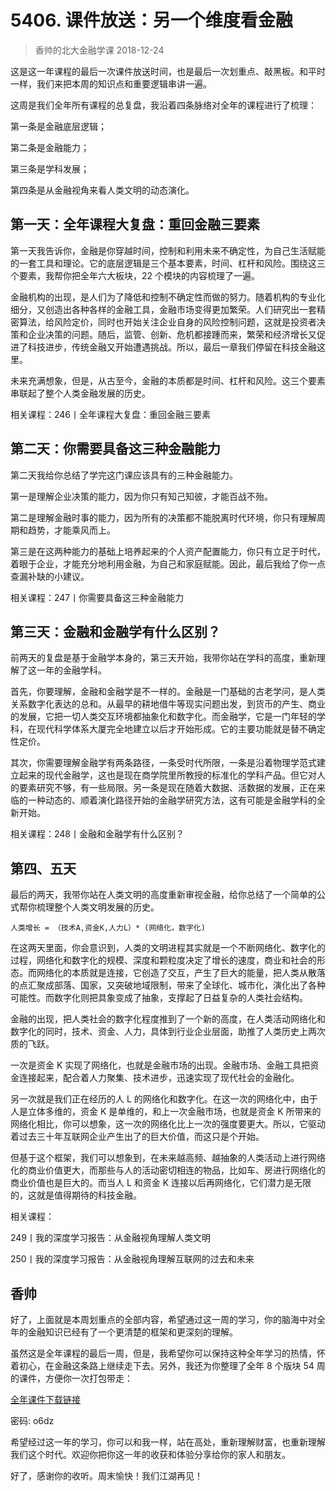 # 5406. 课件放送：另一个维度看金融
> 香帅的北大金融学课
2018-12-24

这是这一年课程的最后一次课件放送时间，也是最后一次划重点、敲黑板。和平时一样，我们来把本周的知识点和重要逻辑串讲一遍。

这周是我们全年所有课程的总复盘，我沿着四条脉络对全年的课程进行了梳理：

第一条是金融底层逻辑；

第二条是金融能力；

第三条是学科发展；

第四条是从金融视角来看人类文明的动态演化。

## 第一天：全年课程大复盘：重回金融三要素
第一天我告诉你，金融是你穿越时间，控制和利用未来不确定性，为自己生活赋能的一套工具和理论。它的底层逻辑是三个基本要素，时间、杠杆和风险。围绕这三个要素，我帮你把全年六大板块，22 个模块的内容梳理了一遍。

金融机构的出现，是人们为了降低和控制不确定性而做的努力。随着机构的专业化细分，又创造出各种各样的金融工具，金融市场变得更加繁荣。人们研究出一套精密算法，给风险定价，同时也开始关注企业自身的风险控制问题，这就是投资者决策和企业决策的问题。随后，监管、创新、危机都接踵而来，繁荣和经济增长又促进了科技进步，传统金融又开始遭遇挑战。所以，最后一章我们停留在科技金融这里。

未来充满想象，但是，从古至今，金融的本质都是时间、杠杆和风险。这三个要素串联起了整个人类金融发展的历史。

相关课程：246丨全年课程大复盘：重回金融三要素

## 第二天：你需要具备这三种金融能力
第二天我给你总结了学完这门课应该具有的三种金融能力。

第一是理解企业决策的能力，因为你只有知己知彼，才能百战不殆。

第二是理解金融时事的能力，因为所有的决策都不能脱离时代环境，你只有理解周期和趋势，才能乘风而上。

第三是在这两种能力的基础上培养起来的个人资产配置能力，你只有立足于时代，着眼于企业，才能充分地利用金融，为自己和家庭赋能。因此，最后我给了你一点查漏补缺的小建议。

相关课程：247丨你需要具备这三种金融能力

## 第三天：金融和金融学有什么区别？
前两天的复盘是基于金融学本身的，第三天开始，我带你站在学科的高度，重新理解了这一年的金融学科。

首先，你要理解，金融和金融学是不一样的。金融是一门基础的古老学问，是人类关系数字化表达的总和。从最早的耕地借牛等现实问题出发，到货币的产生、商业的发展，它把一切人类交互环境都抽象化和数字化。而金融学，它是一门年轻的学科，在现代科学体系大厦完全地建立以后才开始形成。它的主要功能就是替不确定性定价。

其次，你需要理解金融学有两条路径，一条受时代所限，一条是沿着物理学范式建立起来的现代金融学，这也是现在商学院里所教授的标准化的学科产品。但它对人的要素研究不够，有一些局限。另一条是现在随着大数据、活数据的发展，正在来临的一种动态的、顺着演化路径开始的金融学研究方法，这有可能是金融学科的全新开始。

相关课程：248丨金融和金融学有什么区别？

## 第四、五天
最后的两天，我带你站在人类文明的高度重新审视金融，给你总结了一个简单的公式帮你梳理整个人类文明发展的历史。

	人类增长 = （技术A,资金K,人力L）* (网络化，数字化)

在这两天里面，你会意识到，人类的文明进程其实就是一个不断网络化、数字化的过程，网络化和数字化的规模、深度和颗粒度决定了增长的速度，商业和社会的形态。而网络化的本质就是连接，它创造了交互，产生了巨大的能量，把人类从散落的点汇聚成部落、国家，又突破地域限制，带来了全球化、城市化，演化出了各种可能性。而数字化则把具象变成了抽象，支撑起了日益复杂的人类社会结构。

金融的出现，把人类社会的数字化程度推到了一个新的高度，在人类活动网络化和数字化的同时，技术、资金、人力，具体到行业企业层面，助推了人类历史上两次质的飞跃。

一次是资金 K 实现了网络化，也就是金融市场的出现。金融市场、金融工具把资金连接起来，配合着人力聚集、技术进步，迅速实现了现代社会的金融化。

另一次就是我们正在经历的人 L 的网络化和数字化。在这一次的网络化中，由于人是立体多维的，资金 K 是单维的，和上一次金融市场，也就是资金 K 所带来的网络化相比，你可以想象，这一次的网络化比上一次的强度要更大。所以，它驱动着过去三十年互联网企业产生出了的巨大价值，而这只是个开始。

但基于这个框架，我们可以想象到，在未来越高频、越抽象的人类活动上进行网络化的商业价值更大，而那些与人的活动密切相连的物品，比如车、房进行网络化的商业价值也是巨大的。而当人 L 和资金 K 连接以后再网络化，它们潜力是无限的，这就是值得期待的科技金融。

相关课程：

249丨我的深度学习报告：从金融视角理解人类文明

250丨我的深度学习报告：从金融视角理解互联网的过去和未来

## 香帅
好了，上面就是本周划重点的全部内容，希望通过这一周的学习，你的脑海中对全年的金融知识已经有了一个更清楚的框架和更深刻的理解。

虽然这是全年课程的最后一周，但是，我希望你可以保持这种全年学习的热情，怀着初心，在金融这条路上继续走下去。另外，我还为你整理了全年 8 个版块 54 周的课件，方便你一次打包带走：

[全年课件下载链接](https://pan.baidu.com/s/152j51db5gSZZgEjHzXVtmQ )

密码: o6dz

希望经过这一年的学习，你可以和我一样，站在高处，重新理解财富，也重新理解我们这个时代。欢迎你把你这一年的收获和体验分享给你的家人和朋友。

好了，感谢你的收听。周末愉快！我们江湖再见！


